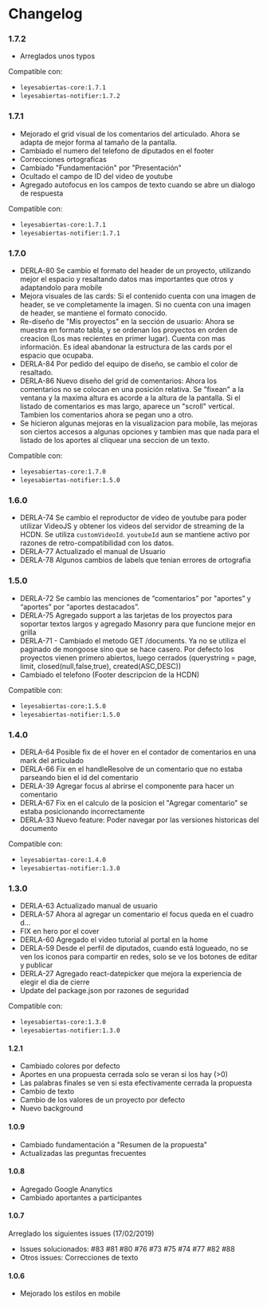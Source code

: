 
# Changelog

### 1.7.2

- Arreglados unos typos

Compatible con:
- `leyesabiertas-core:1.7.1`
- `leyesabiertas-notifier:1.7.2`


### 1.7.1

- Mejorado el grid visual de los comentarios del articulado. Ahora se adapta de mejor forma al tamaño de la pantalla.
- Cambiado el numero del telefono de diputados en el footer
- Correcciones ortograficas
- Cambiado "Fundamentación" por "Presentación"
- Ocultado el campo de ID del video de youtube
- Agregado autofocus en los campos de texto cuando se abre un dialogo de respuesta

Compatible con:
- `leyesabiertas-core:1.7.1`
- `leyesabiertas-notifier:1.7.1`

### 1.7.0

- DERLA-80 Se cambio el formato del header de un proyecto, utilizando mejor el espacio y resaltando datos mas importantes que otros y adaptandolo para  mobile
- Mejora visuales de las cards: Si el contenido cuenta con una imagen de header, se ve completamente la imagen. Si no cuenta con una imagen de header, se mantiene el formato conocido.
- Re-diseño de "Mis proyectos" en la sección de usuario: Ahora se muestra en formato tabla, y se ordenan los proyectos en orden de creacion (Los mas recientes en primer lugar). Cuenta con mas información. Es ideal abandonar la estructura de las cards por el espacio que ocupaba.
- DERLA-84 Por pedido del equipo de diseño, se cambio el color de resaltado.
- DERLA-86 Nuevo diseño del grid de comentarios: Ahora los comentarios no se colocan en una posición relativa. Se "fixean" a la ventana y la maxima altura es acorde a la altura de la pantalla. Si el listado de comentarios es mas largo, aparece un "scroll" vertical. Tambien los comentarios ahora se pegan uno a otro.
- Se hicieron algunas mejoras en la visualizacion para mobile, las mejoras son ciertos accesos a algunas opciones y tambien mas que nada para el listado de los aportes al cliquear una seccion de un texto.

Compatible con:
- `leyesabiertas-core:1.7.0`
- `leyesabiertas-notifier:1.5.0`


### 1.6.0

- DERLA-74 Se cambio el reproductor de video de youtube para poder utilizar VideoJS y obtener los videos del servidor de streaming de la HCDN. Se utiliza `customVideoId`. `youtubeId` aun se mantiene activo por razones de retro-compatibilidad con los datos.
- DERLA-77 Actualizado el manual de Usuario
- DERLA-78 Algunos cambios de labels que tenian errores de ortografia

### 1.5.0

- DERLA-72 Se cambio las menciones de “comentarios” por "aportes” y “aportes” por “aportes destacados”.
- DERLA-75 Agregado support a las tarjetas de los proyectos para soportar textos largos y agregado Masonry para que funcione mejor en grilla
- DERLA-71 - Cambiado el metodo GET /documents.  Ya no se utiliza el paginado de mongoose sino que se hace casero.   Por defecto los proyectos vienen primero abiertos, luego cerrados (querystring = page, limit, closed(null,false,true), created(ASC,DESC))
- Cambiado el telefono (Footer descripcion de la HCDN)

Compatible con:
- `leyesabiertas-core:1.5.0`
- `leyesabiertas-notifier:1.5.0`

### 1.4.0

- DERLA-64 Posible fix de el hover en el contador de comentarios en una mark del articulado
- DERLA-66 Fix en el handleResolve de un comentario que no estaba parseando bien el id del comentario
- DERLA-39 Agregar focus al abrirse el componente para hacer un comentario
- DERLA-67 Fix en el calculo de la posicion el "Agregar comentario" se estaba posicionando incorrectamente
- DERLA-33 Nuevo feature: Poder navegar por las versiones historicas del documento

Compatible con:
- `leyesabiertas-core:1.4.0`
- `leyesabiertas-notifier:1.3.0`


### 1.3.0

- DERLA-63 Actualizado manual de usuario 
- DERLA-57 Ahora al agregar un comentario el focus queda en el cuadro d…
- FIX en hero por el cover
- DERLA-60 Agregado el video tutorial al portal en la home
- DERLA-59 Desde el perfil de diputados, cuando está logueado, no se ven los iconos para compartir en redes, solo se ve los botones de editar y publicar
- DERLA-27 Agregado react-datepicker que mejora la experiencia de elegir el dia de cierre
- Update del package.json por razones de seguridad

Compatible con:
- `leyesabiertas-core:1.3.0`
- `leyesabiertas-notifier:1.3.0`

#### 1.2.1

- Cambiado colores por defecto
- Aportes en una propuesta cerrada solo se veran si los hay (>0)
- Las palabras finales se ven si esta efectivamente cerrada la propuesta
- Cambio de texto
- Cambio de los valores de un proyecto por defecto
- Nuevo background 

#### 1.0.9
- Cambiado fundamentación a "Resumen de la propuesta"
- Actualizadas las preguntas frecuentes

#### 1.0.8
- Agregado Google Ananytics
- Cambiado aportantes a participantes

#### 1.0.7
Arreglado los siguientes issues (17/02/2019)
- Issues solucionados: #83 #81 #80 #76 #73 #75 #74 #77 #82 #88
- Otros issues: Correcciones de texto

#### 1.0.6

- Mejorado los estilos en mobile
